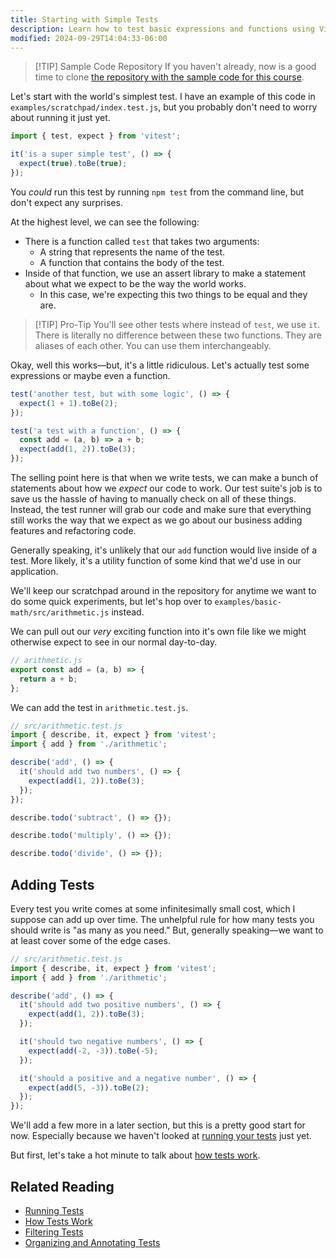 ```yaml
---
title: Starting with Simple Tests
description: Learn how to test basic expressions and functions using Vitest.
modified: 2024-09-29T14:04:33-06:00
---
```


> \[!TIP] Sample Code Repository
> If you haven't already, now is a good time to clone [the repository with the sample code for this course](https://github.com/stevekinney/introduction-to-testing).

Let's start with the world's simplest test. I have an example of this code in `examples/scratchpad/index.test.js`, but you probably don't need to worry about running it just yet.

```js
import { test, expect } from 'vitest';

it('is a super simple test', () => {
  expect(true).toBe(true);
});
```

You _could_ run this test by running `npm test` from the command line, but don't expect any surprises.

At the highest level, we can see the following:

- There is a function called `test` that takes two arguments:
  - A string that represents the name of the test.
  - A function that contains the body of the test.
- Inside of that function, we use an assert library to make a statement about what we expect to be the way the world works.
  - In this case, we're expecting this two things to be equal and they are.

> \[!TIP] Pro-Tip
> You'll see other tests where instead of `test`, we use `it`. There is literally no difference between these two functions. They are aliases of each other. You can use them interchangeably.

Okay, well this works—but, it's a little ridiculous. Let's actually test some expressions or maybe even a function.

```js
test('another test, but with some logic', () => {
  expect(1 + 1).toBe(2);
});
```

```js
test('a test with a function', () => {
  const add = (a, b) => a + b;
  expect(add(1, 2)).toBe(3);
});
```

The selling point here is that when we write tests, we can make a bunch of statements about how we _expect_ our code to work. Our test suite's job is to save us the hassle of having to manually check on all of these things. Instead, the test runner will grab our code and make sure that everything still works the way that we expect as we go about our business adding features and refactoring code.

Generally speaking, it's unlikely that our `add` function would live inside of a test. More likely, it's a utility function of some kind that we'd use in our application.

We'll keep our scratchpad around in the repository for anytime we want to do some quick experiments, but let's hop over to `examples/basic-math/src/arithmetic.js` instead.

We can pull out our _very_ exciting function into it's own file like we might otherwise expect to see in our normal day-to-day.

```javascript
// arithmetic.js
export const add = (a, b) => {
  return a + b;
};
```

We can add the test in `arithmetic.test.js`.

```javascript
// src/arithmetic.test.js
import { describe, it, expect } from 'vitest';
import { add } from './arithmetic';

describe('add', () => {
  it('should add two numbers', () => {
    expect(add(1, 2)).toBe(3);
  });
});

describe.todo('subtract', () => {});

describe.todo('multiply', () => {});

describe.todo('divide', () => {});
```

## Adding Tests

Every test you write comes at some infinitesimally small cost, which I suppose can add up over time. The unhelpful rule for how many tests you should write is "as many as you need." But, generally speaking—we want to at least cover some of the edge cases.

```javascript
// src/arithmetic.test.js
import { describe, it, expect } from 'vitest';
import { add } from './arithmetic';

describe('add', () => {
  it('should add two positive numbers', () => {
    expect(add(1, 2)).toBe(3);
  });

  it('should two negative numbers', () => {
    expect(add(-2, -3)).toBe(-5);
  });

  it('should a positive and a negative number', () => {
    expect(add(5, -3)).toBe(2);
  });
});
```

We'll add a few more in a later section, but this is a pretty good start for now. Especially because we haven't looked at [running your tests](running-tests.md) just yet.

But first, let's take a hot minute to talk about [how tests work](how-tests-work.md).

## Related Reading

- [Running Tests](running-tests.md)
- [How Tests Work](how-tests-work.md)
- [Filtering Tests](filtering-tests.md)
- [Organizing and Annotating Tests](organizing-and-annotating-tests.md)
